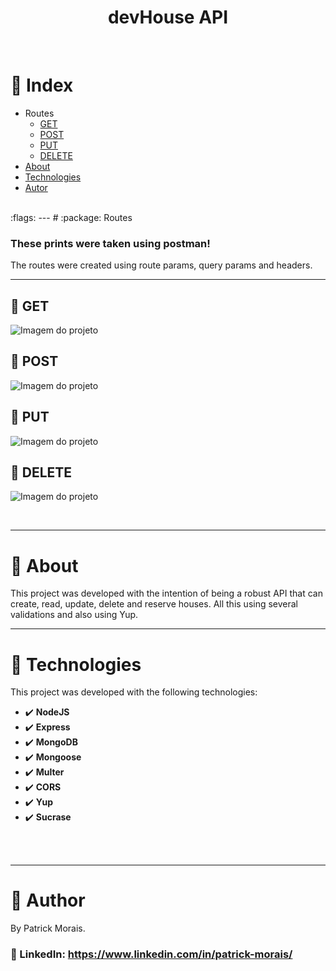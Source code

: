 <h1 align="center">devHouse API</h1>
<br />

# :pushpin: Index
- Routes
  - [GET](#camera_flash-project-media)
  - [POST](#camera_flash-project-media)
  - [PUT](#camera_flash-project-media)
  - [DELETE](#camera_flash-project-media)
- [About](#monocle_face-about)
- [Technologies](#rocket-tecnologias-usadas)
- [Autor](#closed_book-author)
<br />
:flags:
---
# :package: Routes

### These prints were taken using postman!
The routes were created using route params, query params and headers.

---

## :file_folder: GET

![Imagem do projeto]()

## :file_folder: POST

![Imagem do projeto]()

## :file_folder: PUT

![Imagem do projeto]()

## :file_folder: DELETE

![Imagem do projeto]()


<br />

---
# :monocle_face: About
This project was developed with the intention of being a robust API that can create, read, update, delete and reserve houses. All this using several validations and also using Yup.
<br />

---

# :rocket: Technologies
This project was developed with the following technologies: <br>
- :heavy_check_mark: **NodeJS**
- :heavy_check_mark: **Express**
- :heavy_check_mark: **MongoDB**
- :heavy_check_mark: **Mongoose**
- :heavy_check_mark: **Multer**
- :heavy_check_mark: **CORS**
- :heavy_check_mark: **Yup**
- :heavy_check_mark: **Sucrase**
<br><br>
<br />

---

# :closed_book: Author
By Patrick Morais.
### :link: LinkedIn: https://www.linkedin.com/in/patrick-morais/